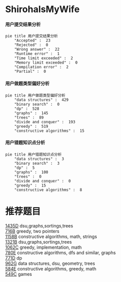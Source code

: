 # ShirohaIsMyWife

<!-- tabs:start -->



#### **用户提交结果分析**

```mermaid
pie title 用户提交结果分析
    "Accepted" :  23
    "Rejected" :  0
    "Wrong answer" :  22
    "Runtime error" :  1
    "Time limit exceeded" :  2
    "Memory limit exceeded" :  0
    "Compilation error" :  2
    "Partial" :  0
```

#### **用户做题类型偏好分析**

```mermaid
pie title 用户做题类型偏好分析
    "data structures" :  429
    "binary search" :  0
    "dp" :  528
    "graphs" :  145
    "trees" :  89
    "divide and conquer" :  193
    "greedy" :  519
    "constructive algorithms" :  15
```
#### **用户错题知识点分析**

```mermaid
pie title 用户错题知识点分析
    "data structures" :  3
    "binary search" :  3
    "dp" :  5
    "graphs" :  100
    "trees" :  0
    "divide and conquer" :  0
    "greedy" :  15
    "constructive algorithms" :  8
```



<!-- tabs:end -->
# 推荐题目
[1435D](https://codeforces.com/contest/1435/problem/D)		dsu,graphs,sortings,trees		  
[716B](https://codeforces.com/contest/716/problem/B)		greedy,
                        two pointers		  
[1158B](https://codeforces.com/contest/1158/problem/B)		constructive algorithms,
                        math,
                        strings		  
[1321B](https://codeforces.com/contest/1321/problem/B)		dsu,graphs,sortings,trees		  
[1062C](https://codeforces.com/contest/1062/problem/C)		greedy,
                        implementation,
                        math		  
[780E](https://codeforces.com/contest/780/problem/E)		constructive algorithms,
                        dfs and similar,
                        graphs		  
[771D](https://codeforces.com/contest/771/problem/D)		dp		  
[962G](https://codeforces.com/contest/962/problem/G)		data structures,
                        dsu,
                        geometry,
                        trees		  
[584E](https://codeforces.com/contest/584/problem/E)		constructive algorithms,
                        greedy,
                        math		  
[549C](https://codeforces.com/contest/549/problem/C)		games		  
